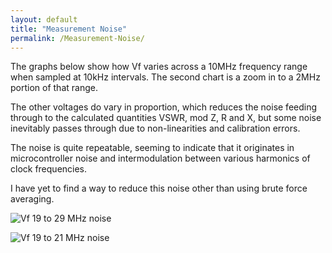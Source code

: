 ```yaml
---
layout: default
title: "Measurement Noise"
permalink: /Measurement-Noise/
---
```

The graphs below show how Vf varies across a 10MHz frequency range when sampled at 10kHz intervals. The second chart is a zoom in to a 2MHz portion of that range.

The other voltages do vary in proportion, which reduces the noise feeding through to the calculated quantities VSWR, mod Z, R and X, but some noise inevitably passes through due to non-linearities and calibration errors.

The noise is quite repeatable, seeming to indicate that it originates in microcontroller noise and intermodulation between various harmonics of clock frequencies.

I have yet to find a way to reduce this noise other than using brute force averaging. 



![Vf 19 to 29 MHz noise](https://g1ojs.github.io/G1OJS-MR300-SARK100-Firmware/assets/img/Vf%20with%20274%20ohm%20load%20-%2010MHz.png)

![Vf 19 to 21 MHz noise](https://g1ojs.github.io/G1OJS-MR300-SARK100-Firmware/assets/img/Vf%20with%20274%20ohm%20load%20-%202MHz.png)
